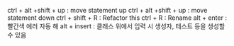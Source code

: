 ctrl + alt +shift + up : move statement up
ctrl + alt +shift + up : move statement down
ctrl + shift + R : Refactor this 
ctrl + R : Rename
alt + enter : 빨간색 에러 자동 해
alt + insert : 클래스 위에서 입력 시 생성자, 테스트 등을 생성할 수 있음